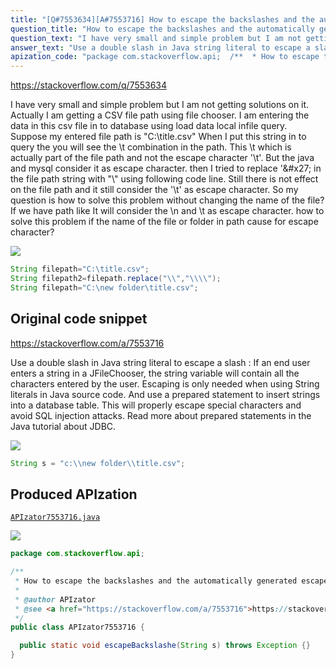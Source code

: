 ```yaml
---
title: "[Q#7553634][A#7553716] How to escape the backslashes and the automatically generated escape character in file path in java"
question_title: "How to escape the backslashes and the automatically generated escape character in file path in java"
question_text: "I have very small and simple problem but I am not getting solutions on it. Actually I am getting a CSV file path using file chooser. I am entering the data in this csv file in to database using load data local infile query. Suppose my entered file path is \"C:\\title.csv\" When I put this string in to query the you will see the \\t combination in the path. This \\t which is actually part of the file path and not the escape character '\\t'. But the java and mysql consider it as escape character. then I tried to replace '\\' in the file path string with \"\\\\\" using following code line. Still there is not effect on the file path and it still consider the '\\t' as escape character. So my question is how to solve this problem without changing the name of the file? If we have path like It will consider the \\n and \\t as escape character. how to solve this problem if the name of the file or folder in path cause for escape character?"
answer_text: "Use a double slash in Java string literal to escape a slash : If an end user enters a string in a JFileChooser, the string variable will contain all the characters entered by the user. Escaping is only needed when using String literals in Java source code. And use a prepared statement to insert strings into a database table. This will properly escape special characters and avoid SQL injection attacks. Read more about prepared statements in the Java tutorial about JDBC."
apization_code: "package com.stackoverflow.api;  /**  * How to escape the backslashes and the automatically generated escape character in file path in java  *  * @author APIzator  * @see <a href=\"https://stackoverflow.com/a/7553716\">https://stackoverflow.com/a/7553716</a>  */ public class APIzator7553716 {    public static void escapeBackslashe(String s) throws Exception {} }"
---
```


https://stackoverflow.com/q/7553634

I have very small and simple problem but I am not getting solutions on it.
Actually I am getting a CSV file path using file chooser.
I am entering the data in this csv file in to database using load data local infile query.
Suppose my entered file path is &quot;C:\title.csv&quot;
When I put this string in to query the you will see the \t combination in the path. This \t which is actually part of the file path and not the escape character &#x27;\t&#x27;. But the java and mysql consider it as escape character.
then I tried to replace &#x27;\&#x27; in the file path string with &quot;\\&quot; using following code line.
Still there is not effect on the file path and it still consider the &#x27;\t&#x27; as escape character.
So my question is how to solve this problem without changing the name of the file?
If we have path like
It will consider the \n and \t as escape character.
how to solve this problem if the name of the file or folder in path cause for escape character?


<div class="code-logo"><img src="/stackoverflow.png" /></div>

```java
String filepath="C:\title.csv";
String filepath2=filepath.replace("\\","\\\\");
String filepath="C:\new folder\title.csv";
```


## Original code snippet

https://stackoverflow.com/a/7553716

Use a double slash in Java string literal to escape a slash :
If an end user enters a string in a JFileChooser, the string variable will contain all the characters entered by the user. Escaping is only needed when using String literals in Java source code.
And use a prepared statement to insert strings into a database table. This will properly escape special characters and avoid SQL injection attacks. Read more about prepared statements in the Java tutorial about JDBC.

<div class="code-logo"><img src="/stackoverflow.png" /></div>

```java
String s = "c:\\new folder\\title.csv";
```

## Produced APIzation

[`APIzator7553716.java`](https://github.com/pasqualesalza/apization-temp/raw/main/data/search/APIzator7553716.java)

<div class="code-logo"><img src="/apizator.png" /></div>

```java
package com.stackoverflow.api;

/**
 * How to escape the backslashes and the automatically generated escape character in file path in java
 *
 * @author APIzator
 * @see <a href="https://stackoverflow.com/a/7553716">https://stackoverflow.com/a/7553716</a>
 */
public class APIzator7553716 {

  public static void escapeBackslashe(String s) throws Exception {}
}

```